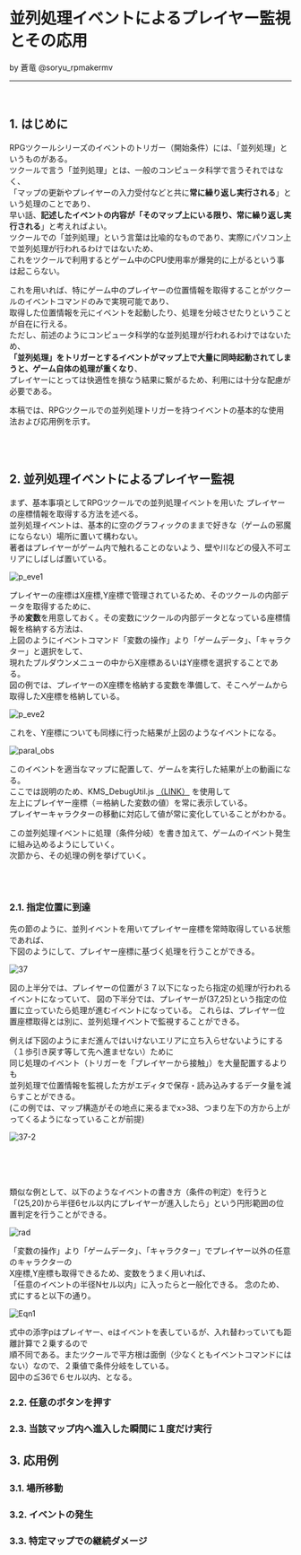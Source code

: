 # 並列処理イベントによるプレイヤー監視とその応用

by 蒼竜 @soryu_rpmakermv

-------------------------------------------------

<br>

## 1. はじめに
RPGツクールシリーズのイベントのトリガー（開始条件）には、「並列処理」というものがある。    
ツクールで言う「並列処理」とは、一般のコンピュータ科学で言うそれではなく、    
「マップの更新やプレイヤーの入力受付などと共に**常に繰り返し実行される**」という処理のことであり、      
早い話、**記述したイベントの内容が「そのマップ上にいる限り、常に繰り返し実行される**」と考えればよい。    
ツクールでの「並列処理」という言葉は比喩的なものであり、実際にパソコン上で並列処理が行われるわけではないため、     
これをツクールで利用するとゲーム中のCPU使用率が爆発的に上がるという事は起こらない。

これを用いれば、特にゲーム中のプレイヤーの位置情報を取得することがツクールのイベントコマンドのみで実現可能であり、   
取得した位置情報を元にイベントを起動したり、処理を分岐させたりということが自在に行える。    
ただし、前述のようにコンピュータ科学的な並列処理が行われるわけではないため、    
**「並列処理」をトリガーとするイベントがマップ上で大量に同時起動されてしまうと、ゲーム自体の処理が重くなり**、    
プレイヤーにとっては快適性を損なう結果に繋がるため、利用には十分な配慮が必要である。

本稿では、RPGツクールでの並列処理トリガーを持つイベントの基本的な使用法および応用例を示す。

<br><br>


## 2. 並列処理イベントによるプレイヤー監視
まず、基本事項としてRPGツクールでの並列処理イベントを用いた
プレイヤーの座標情報を取得する方法を述べる。   
並列処理イベントは、基本的に空のグラフィックのままで好きな（ゲームの邪魔にならない）場所に置いて構わない。   
著者はプレイヤーがゲーム内で触れることのないよう、壁や川などの侵入不可エリアにしばしば置いている。   


![p_eve1](https://user-images.githubusercontent.com/64351233/80929176-c7a8a680-8de4-11ea-90f9-b15a6b18f1a5.png)

プレイヤーの座標はX座標,Y座標で管理されているため、そのツクールの内部データを取得するために、  
予め**変数**を用意しておく。その変数にツクールの内部データとなっている座標情報を格納する方法は、    
上図のようにイベントコマンド「変数の操作」より「ゲームデータ」、「キャラクター」と選択をして、    
現れたプルダウンメニューの中からX座標あるいはY座標を選択することである。  
図の例では、プレイヤーのX座標を格納する変数を準備して、そこへゲームから取得したX座標を格納している。


![p_eve2](https://user-images.githubusercontent.com/64351233/80929177-c9726a00-8de4-11ea-800b-c90b924e85f7.png)

これを、Y座標についても同様に行った結果が上図のようなイベントになる。

![paral_obs](https://user-images.githubusercontent.com/64351233/80929347-24589100-8de6-11ea-9743-8df544fdce04.gif)

このイベントを適当なマップに配置して、ゲームを実行した結果が上の動画になる。  
ここでは説明のため、KMS_DebugUtil.js [（LINK）](http://ytomy.sakura.ne.jp/tkool/rpgtech/tech_mv/develop/debug_util.html) を使用して    
左上にプレイヤー座標（＝格納した変数の値）を常に表示している。     
プレイヤーキャラクターの移動に対応して値が常に変化していることがわかる。    


この並列処理イベントに処理（条件分岐）を書き加えて、ゲームのイベント発生に組み込めるようにしていく。   
次節から、その処理の例を挙げていく。

<br><br>


### 2.1. 指定位置に到達

先の節のように、並列イベントを用いてプレイヤー座標を常時取得している状態であれば、   
下図のようにして、プレイヤー座標に基づく処理を行うことができる。

![37](https://user-images.githubusercontent.com/64351233/80946458-0fe9b800-8e29-11ea-8bc1-662db91a2caa.png)

図の上半分では、プレイヤーの位置が３７以下になったら指定の処理が行われるイベントになっていて、
図の下半分では、プレイヤーが(37,25)という指定の位置に立っていたら処理が進むイベントになっている。
これらは、プレイヤー位置座標取得とは別に、並列処理イベントで監視することができる。


  
例えば下図のようにまだ進んではいけないエリアに立ち入らせないようにする（１歩引き戻す等して先へ進ませない）ために        
同じ処理のイベント（トリガーを「プレイヤーから接触」）を大量配置するよりも    
並列処理で位置情報を監視した方がエディタで保存・読み込みするデータ量を減らすことができる。   
(この例では、マップ構造がその地点に来るまでx>38、つまり左下の方から上がってくるようになっていることが前提)       

![37-2](https://user-images.githubusercontent.com/64351233/80946672-85ee1f00-8e29-11ea-921b-28a346c232a1.png)


<br><br><br>


類似な例として、以下のようなイベントの書き方（条件の判定）を行うと   
「(25,20)から半径6セル以内にプレイヤーが進入したら」という円形範囲の位置判定を行うことができる。

![rad](https://user-images.githubusercontent.com/64351233/80948978-1595cc80-8e2e-11ea-8d04-8bf27d02b311.png)


「変数の操作」より「ゲームデータ」、「キャラクター」でプレイヤー以外の任意のキャラクターの   
X座標,Y座標も取得できるため、変数をうまく用いれば、    
「任意のイベントの半径Nセル以内」に入ったらと一般化できる。
念のため、式にすると以下の通り。

![Eqn1](https://user-images.githubusercontent.com/64351233/80949768-9f926500-8e2f-11ea-8839-07329faea3b5.gif)

式中の添字pはプレイヤー、eはイベントを表しているが、入れ替わっていても距離計算で２乗するので   
順不同である。またツクールで平方根は面倒（少なくともイベントコマンドにはない）なので、２乗値で条件分岐をしている。   
図中の≦36で６セル以内、となる。

### 2.2. 任意のボタンを押す

### 2.3. 当該マップ内へ進入した瞬間に１度だけ実行






## 3. 応用例

### 3.1. 場所移動


### 3.2. イベントの発生


### 3.3. 特定マップでの継続ダメージ

